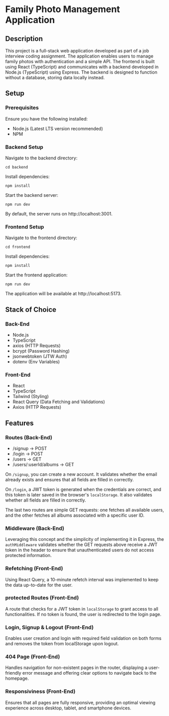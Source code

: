 # Family Photo Management Application

## Description

This project is a full-stack web application developed as part of a job interview coding assignment. The application enables users to manage family photos with authentication and a simple API. The frontend is built using React (TypeScript) and communicates with a backend developed in Node.js (TypeScript) using Express. The backend is designed to function without a database, storing data locally instead.

## Setup

### Prerequisites

Ensure you have the following installed:

- Node.js (Latest LTS version recommended)
- NPM

### Backend Setup

Navigate to the backend directory:

```
cd backend
```

Install dependencies:

```
npm install
```

Start the backend server:

```
npm run dev
```

By default, the server runs on http://localhost:3001.

### Frontend Setup

Navigate to the frontend directory:

```
cd frontend
```

Install dependencies:

```
npm install
```

Start the frontend application:

```
npm run dev
```

The application will be available at http://localhost:5173.

## Stack of Choice

### Back-End

- Node.js
- TypeScript
- axios (HTTP Requests)
- bcrypt (Password Hashing)
- jsonwebtoken (JTW Auth)
- dotenv (Env Variables)

### Front-End

- React
- TypeScript
- Tailwind (Styling)
- React Query (Data Fetching and Validations)
- Axios (HTTP Requests)

## Features

### Routes (Back-End)

- /signup -> POST
- /login -> POST
- /users -> GET
- /users/:userId/albums -> GET

On `/signup`, you can create a new account. It validates whether the email already exists and ensures that all fields are filled in correctly.

On `/login`, a JWT token is generated when the credentials are correct, and this token is later saved in the browser's `localStorage`. It also validates whether all fields are filled in correctly.

The last two routes are simple GET requests: one fetches all available users, and the other fetches all albums associated with a specific user ID.

### Middleware (Back-End)

Leveraging this concept and the simplicity of implementing it in Express, the `authMiddleware` validates whether the GET requests above receive a JWT token in the header to ensure that unauthenticated users do not access protected information.

### Refetching (Front-End)

Using React Query, a 10-minute refetch interval was implemented to keep the data up-to-date for the user.

### protected Routes (Front-End)

A route that checks for a JWT token in `localStorage` to grant access to all functionalities. If no token is found, the user is redirected to the login page.

### Login, Signup & Logout (Front-End)

Enables user creation and login with required field validation on both forms and removes the token from localStorage upon logout.

### 404 Page (Front-End)

Handles navigation for non-existent pages in the router, displaying a user-friendly error message and offering clear options to navigate back to the homepage.

### Responsiviness (Front-End)

Ensures that all pages are fully responsive, providing an optimal viewing experience across desktop, tablet, and smartphone devices.

